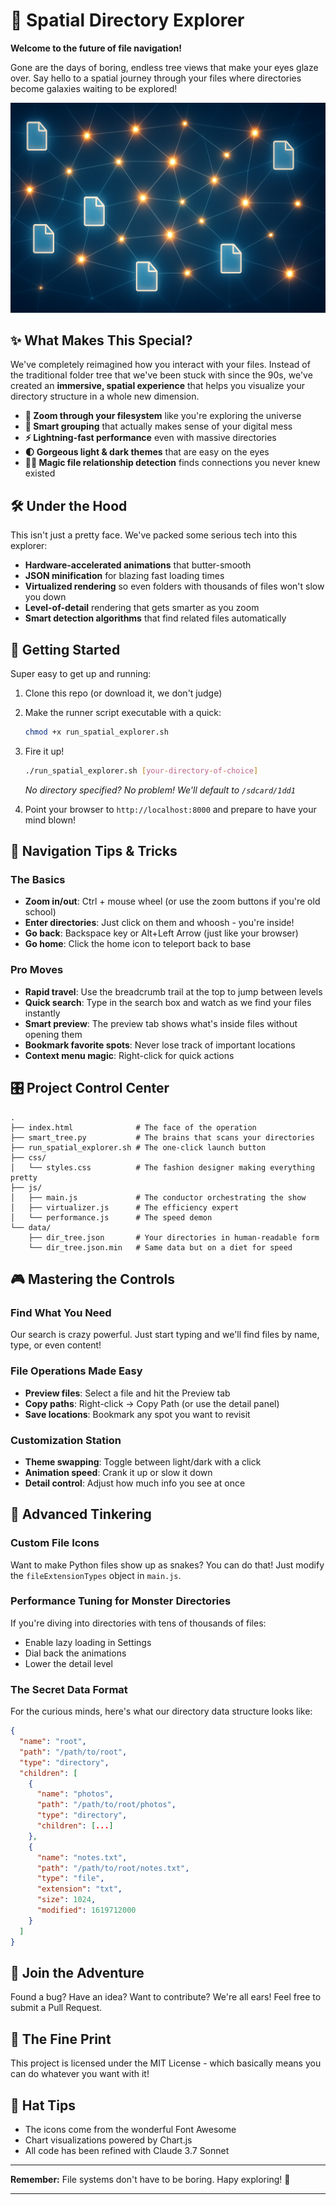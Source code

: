 # 🌌 Spatial Directory Explorer

**Welcome to the future of file navigation!** 

Gone are the days of boring, endless tree views that make your eyes glaze over. Say hello to a spatial journey through your files where directories become galaxies waiting to be explored!

![Spatial Directory Explorer in Action](assets/banner-image.png)

## ✨ What Makes This Special?

We've completely reimagined how you interact with your files. Instead of the traditional folder tree that we've been stuck with since the 90s, we've created an **immersive, spatial experience** that helps you visualize your directory structure in a whole new dimension.

- **🚀 Zoom through your filesystem** like you're exploring the universe
- **🧠 Smart grouping** that actually makes sense of your digital mess
- **⚡ Lightning-fast performance** even with massive directories
- **🌓 Gorgeous light & dark themes** that are easy on the eyes
- **🧙‍♂️ Magic file relationship detection** finds connections you never knew existed

## 🛠️ Under the Hood

This isn't just a pretty face. We've packed some serious tech into this explorer:

- **Hardware-accelerated animations** that butter-smooth
- **JSON minification** for blazing fast loading times
- **Virtualized rendering** so even folders with thousands of files won't slow you down
- **Level-of-detail** rendering that gets smarter as you zoom
- **Smart detection algorithms** that find related files automatically

## 🚦 Getting Started

Super easy to get up and running:

1. Clone this repo (or download it, we don't judge)
2. Make the runner script executable with a quick:
   ```bash
   chmod +x run_spatial_explorer.sh
   ```
3. Fire it up!
   ```bash
   ./run_spatial_explorer.sh [your-directory-of-choice]
   ```
   *No directory specified? No problem! We'll default to `/sdcard/1dd1`*

4. Point your browser to `http://localhost:8000` and prepare to have your mind blown!

## 🧭 Navigation Tips & Tricks

### The Basics
- **Zoom in/out**: Ctrl + mouse wheel (or use the zoom buttons if you're old school)
- **Enter directories**: Just click on them and whoosh - you're inside!
- **Go back**: Backspace key or Alt+Left Arrow (just like your browser)
- **Go home**: Click the home icon to teleport back to base

### Pro Moves
- **Rapid travel**: Use the breadcrumb trail at the top to jump between levels
- **Quick search**: Type in the search box and watch as we find your files instantly
- **Smart preview**: The preview tab shows what's inside files without opening them
- **Bookmark favorite spots**: Never lose track of important locations
- **Context menu magic**: Right-click for quick actions

## 🎛️ Project Control Center

```
.
├── index.html              # The face of the operation
├── smart_tree.py           # The brains that scans your directories
├── run_spatial_explorer.sh # The one-click launch button
├── css/
│   └── styles.css          # The fashion designer making everything pretty
├── js/
│   ├── main.js             # The conductor orchestrating the show
│   ├── virtualizer.js      # The efficiency expert
│   └── performance.js      # The speed demon
└── data/
    ├── dir_tree.json       # Your directories in human-readable form
    └── dir_tree.json.min   # Same data but on a diet for speed
```

## 🎮 Mastering the Controls

### Find What You Need
Our search is crazy powerful. Just start typing and we'll find files by name, type, or even content!

### File Operations Made Easy
- **Preview files**: Select a file and hit the Preview tab
- **Copy paths**: Right-click → Copy Path (or use the detail panel)
- **Save locations**: Bookmark any spot you want to revisit

### Customization Station
- **Theme swapping**: Toggle between light/dark with a click
- **Animation speed**: Crank it up or slow it down
- **Detail control**: Adjust how much info you see at once

## 🧪 Advanced Tinkering

### Custom File Icons
Want to make Python files show up as snakes? You can do that! Just modify the `fileExtensionTypes` object in `main.js`.

### Performance Tuning for Monster Directories
If you're diving into directories with tens of thousands of files:
- Enable lazy loading in Settings
- Dial back the animations
- Lower the detail level

### The Secret Data Format
For the curious minds, here's what our directory data structure looks like:

```json
{
  "name": "root",
  "path": "/path/to/root",
  "type": "directory",
  "children": [
    {
      "name": "photos",
      "path": "/path/to/root/photos",
      "type": "directory",
      "children": [...]
    },
    {
      "name": "notes.txt",
      "path": "/path/to/root/notes.txt",
      "type": "file",
      "extension": "txt",
      "size": 1024,
      "modified": 1619712000
    }
  ]
}
```

## 🤝 Join the Adventure

Found a bug? Have an idea? Want to contribute? We're all ears! Feel free to submit a Pull Request.

## 📜 The Fine Print

This project is licensed under the MIT License - which basically means you can do whatever you want with it!

## 🙏 Hat Tips

- The icons come from the wonderful Font Awesome
- Chart visualizations powered by Chart.js
- All code has been refined with Claude 3.7 Sonnet
---

**Remember:** File systems don't have to be boring. Hapy exploring! 🚀

---
